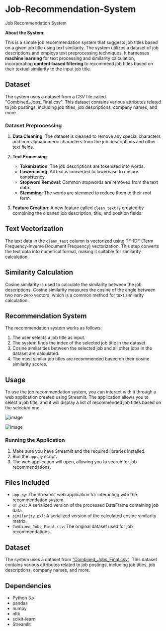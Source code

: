 # Job-Recommendation-System
Job Recommendation System

**About the System:**

This is a simple job recommendation system that suggests job titles based on a given job title using text similarity. The system utilizes a dataset of job descriptions and employs text preprocessing techniques. It harnesses **machine learning** for text processing and similarity calculation, incorporating **content-based filtering** to recommend job titles based on their textual similarity to the input job title.

## Dataset

The system uses a dataset from a CSV file called "Combined_Jobs_Final.csv". This dataset contains various attributes related to job postings, including job titles, job descriptions, company names, and more.

### Dataset Preprocessing

1. **Data Cleaning**: The dataset is cleaned to remove any special characters and non-alphanumeric characters from the job descriptions and other text fields.

2. **Text Processing**:
   - **Tokenization**: The job descriptions are tokenized into words.
   - **Lowercasing**: All text is converted to lowercase to ensure consistency.
   - **Stopword Removal**: Common stopwords are removed from the text data.
   - **Stemming**: The words are stemmed to reduce them to their root form.

3. **Feature Creation**: A new feature called `clean_text` is created by combining the cleaned job description, title, and position fields.

## Text Vectorization

The text data in the `clean_text` column is vectorized using TF-IDF (Term Frequency-Inverse Document Frequency) vectorization. This step converts the text data into numerical format, making it suitable for similarity calculation.

## Similarity Calculation

Cosine similarity is used to calculate the similarity between the job descriptions. Cosine similarity measures the cosine of the angle between two non-zero vectors, which is a common method for text similarity calculation.

## Recommendation System

The recommendation system works as follows:

1. The user selects a job title as input.
2. The system finds the index of the selected job title in the dataset.
3. Cosine similarities between the selected job and all other jobs in the dataset are calculated.
4. The most similar job titles are recommended based on their cosine similarity scores.

## Usage

To use the job recommendation system, you can interact with it through a web application created using Streamlit. The application allows you to select a job title, and it will display a list of recommended job titles based on the selected one.

![image](https://github.com/LikhithaAralimara/Job-Recommendation-System/assets/128489410/0353edca-e02d-4a2f-be88-017249f1cdec)

![image](https://github.com/LikhithaAralimara/Job-Recommendation-System/assets/128489410/9fe3a857-82a6-4697-a02f-bb8f72a6d709)


### Running the Application

1. Make sure you have Streamlit and the required libraries installed.
2. Run the `app.py` script.
3. The web application will open, allowing you to search for job recommendations.

## Files Included

- `app.py`: The Streamlit web application for interacting with the recommendation system.
- `df.pkl`: A serialized version of the processed DataFrame containing job data.
- `similarity.pkl`: A serialized version of the calculated cosine similarity matrix.
- `Combined_Jobs_Final.csv`: The original dataset used for job recommendations.

## Dataset

The system uses a dataset from ["Combined_Jobs_Final.csv"](https://www.kaggle.com/datasets/kandij/job-recommendation-datasets?select=Combined_Jobs_Final.csv). This dataset contains various attributes related to job postings, including job titles, job descriptions, company names, and more.


## Dependencies

- Python 3.x
- pandas
- numpy
- nltk
- scikit-learn
- Streamlit



